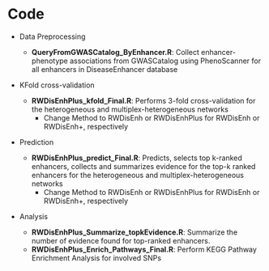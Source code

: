 # Code
* Data Preprocessing
  - **QueryFromGWASCatalog_ByEnhancer.R**: Collect enhancer-phenotype associations from GWASCatalog using PhenoScanner for all enhancers in DiseaseEnhancer database
    
* KFold cross-validation
  - **RWDisEnhPlus_kfold_Final.R**: Performs 3-fold cross-validation for the heterogeneous and multiplex-heterogeneous networks  
    - Change Method to RWDisEnh or RWDisEnhPlus for RWDisEnh or RWDisEnh+, respectively

* Prediction
  - **RWDisEnhPlus_predict_Final.R**: Predicts, selects top k-ranked enhancers, collects and summarizes evidence for the top-k ranked enhancers for the heterogeneous and multiplex-heterogeneous networks
    - Change Method to RWDisEnh or RWDisEnhPlus for RWDisEnh or RWDisEnh+, respectively
      
* Analysis
  - **RWDisEnhPlus_Summarize_topkEvidence.R**: Summarize the number of evidence found for top-ranked enhancers.
  - **RWDisEnhPlus_Enrich_Pathways_Final.R**: Perform KEGG Pathway Enrichment Analysis for involved SNPs

